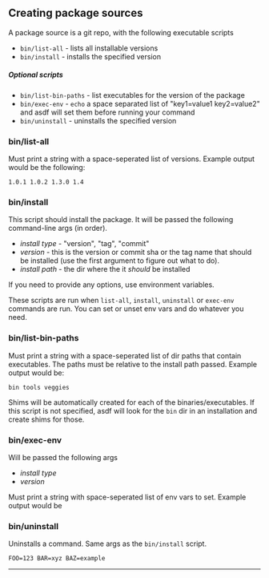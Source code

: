 ## Creating package sources

A package source is a git repo, with the following executable scripts

* `bin/list-all` - lists all installable versions
* `bin/install` - installs the specified version


##### Optional scripts

* `bin/list-bin-paths` - list executables for the version of the package
* `bin/exec-env` - `echo` a space separated list of "key1=value1 key2=value2" and asdf will set them before running your command
* `bin/uninstall` - uninstalls the specified version


### bin/list-all

Must print a string with a space-seperated list of versions. Example output would be the following:

```
1.0.1 1.0.2 1.3.0 1.4
```

### bin/install

This script should install the package. It will be passed the following command-line args (in order).

* *install type* - "version", "tag", "commit"
* *version* - this is the version or commit sha or the tag name that should be installed (use the first argument to figure out what to do).
* *install path* - the dir where the it *should* be installed

If you need to provide any options, use environment variables.

These scripts are run when `list-all`, `install`, `uninstall` or `exec-env` commands are run. You can set or unset env vars and do whatever you need.


### bin/list-bin-paths

Must print a string with a space-seperated list of dir paths that contain executables. The paths must be relative to the install path passed. Example output would be:

```
bin tools veggies
```

Shims will be automatically created for each of the binaries/executables. If this script is not specified, asdf will look for the `bin` dir in an installation and create shims for those.

### bin/exec-env

Will be passed the following args

* *install type*
* *version*

Must print a string with space-seperated list of env vars to set. Example output would be

### bin/uninstall

Uninstalls a command. Same args as the `bin/install` script.

```
FOO=123 BAR=xyz BAZ=example
```

-------------
